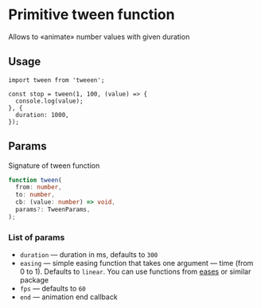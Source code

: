 # Primitive tween function

Allows to «animate» number values with given duration

## Usage

```es6
import tween from 'tweeen';

const stop = tween(1, 100, (value) => {
  console.log(value);
}, {
  duration: 1000,
});
```

## Params

Signature of tween function

```ts
function tween(
  from: number,
  to: number,
  cb: (value: number) => void,
  params?: TweenParams,
);
```

### List of params

- `duration` — duration in ms, defaults to `300`
- `easing` — simple easing function that takes one argument — time (from 0 to 1). Defaults to `linear`. You can use functions from [eases](https://www.npmjs.com/package/eases) or similar package
- `fps` — defaults to `60`
- `end` — animation end callback
